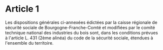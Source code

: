 # Article 1

Les dispositions générales ci-annexées édictées par la caisse régionale de sécurité sociale de Bourgogne-Franche-Comté et modifiées par le comité technique national des industries du bois sont, dans les conditions prévues à l'article L. 431 (2ème alinéa) du code de la sécurité sociale, étendues à l'ensemble du territoire.
